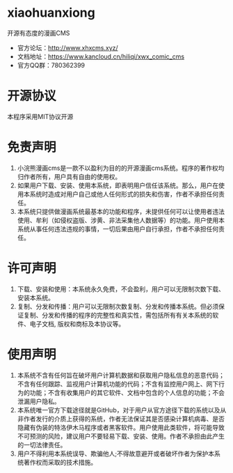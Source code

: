 # xiaohuanxiong
开源有态度的漫画CMS
- 官方论坛：http://www.xhxcms.xyz/
- 文档地址：https://www.kancloud.cn/hiliqi/xwx_comic_cms
- 官方QQ群：780362399

# 开源协议
本程序采用MIT协议开源

# 免责声明
1. 小浣熊漫画cms是一款不以盈利为目的的开源漫画cms系统。程序的著作权均归作者所有，用户具有自由的使用权。 
2. 如果用户下载、安装、使用本系统，即表明用户信任该系统。那么，用户在使用本系统时造成对用户自己或他人任何形式的损失和伤害，作者不承担任何责任。
3. 本系统只提供做漫画系统最基本的功能和程序，未提供任何可以让使用者违法使用、牟利（如侵权盗版、涉黄、非法采集他人数据等）的功能。用户使用本系统从事任何违法违规的事情，一切后果由用户自行承担，作者不承担任何责任。

# 许可声明
1. 下载、安装和使用：本系统永久免费，不会盈利，用户可以无限制次数下载、安装本系统。
2. 复制、分发和传播：用户可以无限制次数复制、分发和传播本系统。但必须保证复制、分发和传播的程序的完整性和真实性，需包括所有有关本系统的软件、电子文档, 版权和商标及本协议等。

# 使用声明
1. 本系统不含有任何旨在破坏用户计算机数据和获取用户隐私信息的恶意代码；不含有任何跟踪、监视用户计算机功能的代码；不含有监控用户网上、网下行为的功能；不含有收集用户的其它软件、文档中包含的个人信息的功能；不会泄漏用户隐私。
2. 本系统唯一官方下载途径就是GitHub，对于用户从官方途径下载的系统以及从非作者发行的介质上获得的系统，作者无法保证其是否感染计算机病毒、是否隐藏有伪装的特洛伊木马程序或者黑客软件。用户使用此类软件，将可能导致不可预测的风险，建议用户不要轻易下载、安装、使用。作者不承担由此产生的一切法律责任。
3. 用户不得利用本系统误导、欺骗他人;不得故意避开或者破坏作者为保护本系统著作权而采取的技术措施。

